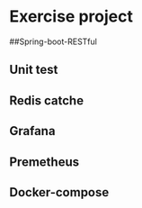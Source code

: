 # Exercise project

##Spring-boot-RESTful
## Unit test
## Redis catche
## Grafana
## Premetheus
## Docker-compose
